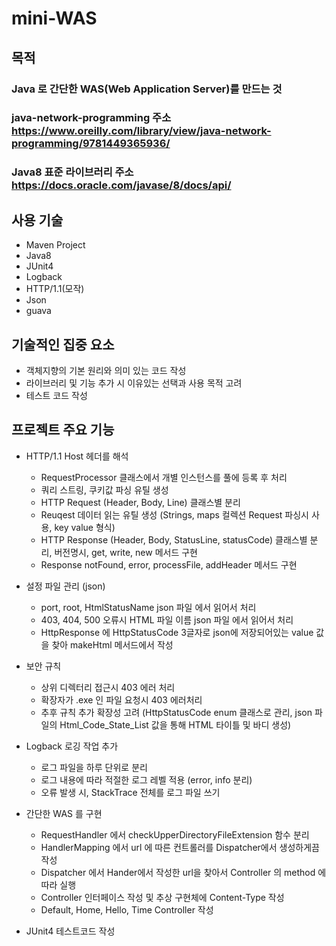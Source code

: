 # mini-WAS
목적
---
### Java 로 간단한 WAS(Web Application Server)를 만드는 것
### **java-network-programming 주소** <br/> https://www.oreilly.com/library/view/java-network-programming/9781449365936/
### **Java8 표준 라이브러리 주소** <br/> https://docs.oracle.com/javase/8/docs/api/
사용 기술
---
- Maven Project
- Java8
- JUnit4
- Logback
- HTTP/1.1(모작)
- Json
- guava

기술적인 집중 요소
---
- 객체지향의 기본 원리와 의미 있는 코드 작성
- 라이브러리 및 기능 추가 시 이유있는 선택과 사용 목적 고려
- 테스트 코드 작성

프로젝트 주요 기능
---
- HTTP/1.1 Host 헤더를 해석
  - RequestProcessor 클래스에서 개별 인스턴스를 풀에 등록 후 처리
  - 쿼리 스트링, 쿠키값 파싱 유틸 생성 
  - HTTP Request (Header, Body, Line) 클래스별 분리
  - Reuqest 데이터 읽는 유틸 생성 (Strings, maps 컬렉션 Request 파싱시 사용, key value 형식)
  - HTTP Response (Header, Body, StatusLine, statusCode) 클래스별 분리, 버전명시, get, write, new 메서드 구현
  - Response notFound, error, processFile, addHeader 메서드 구현

- 설정 파일 관리 (json)
  - port, root, HtmlStatusName json 파일 에서 읽어서 처리
  - 403, 404, 500 오류시 HTML 파일 이름 json 파일 에서 읽어서 처리
  - HttpResponse 에 HttpStatusCode 3글자로 json에 저장되어있는 value 값을 찾아 makeHtml 메서드에서 작성

- 보안 규칙
  - 상위 디렉터리 접근시 403 에러 처리
  - 확장자가 .exe 인 파일 요청시 403 에러처리
  - 추후 규칙 추가 확장성 고려 (HttpStatusCode enum 클래스로 관리, json 파일의 Html_Code_State_List 값을 통해 HTML 타이틀 및 바디 생성)
  
- Logback 로깅 작업 추가
  - 로그 파일을 하루 단위로 분리
  - 로그 내용에 따라 적절한 로그 레벨 적용 (error, info 분리)
  - 오류 발생 시, StackTrace 전체를 로그 파일 쓰기
  
- 간단한 WAS 를 구현
  - RequestHandler 에서 checkUpperDirectoryFileExtension 함수 분리
  - HandlerMapping 에서 url 에 따른 컨트롤러를 Dispatcher에서 생성하게끔 작성
  - Dispatcher 에서 Hander에서 작성한 url을 찾아서 Controller 의 method 에 따라 실행
  - Controller 인터페이스 작성 및 추상 구현체에 Content-Type 작성
  - Default, Home, Hello, Time Controller 작성
  
- JUnit4 테스트코드 작성


